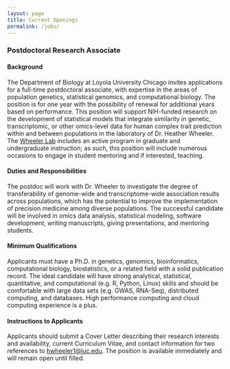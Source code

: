 ```yaml
---
layout: page
title: Current Openings
permalink: /jobs/
---
```


### Postdoctoral Research Associate

#### Background
The Department of Biology at Loyola University Chicago invites applications for a full-time postdoctoral associate, with expertise in the areas of population genetics, statistical genomics, and computational biology. The position is for one year with the possibility of renewal for additional years based on performance.
This position will support NIH-funded research on the development of statistical models that integrate similarity in genetic, transcriptomic, or other omics-level data for human complex trait prediction within and between populations in the laboratory of Dr. Heather Wheeler. The [Wheeler Lab](http://hewlab.org/) includes an active program in graduate and undergraduate instruction; as such, this position will include numerous occasions to engage in student mentoring and if interested, teaching.

#### Duties and Responsibilities 
The postdoc will work with Dr. Wheeler to investigate the degree of transferability of genome-wide and transcriptome-wide association results across populations, which has the potential to improve the implementation of precision medicine among diverse populations. The successful candidate will be involved in omics data analysis, statistical modeling, software development, writing manuscripts, giving presentations, and mentoring students. 

#### Minimum Qualifications 
Applicants must have a Ph.D. in genetics, genomics, bioinformatics, computational biology, biostatistics, or a related field with a solid publication record. The ideal candidate will have strong analytical, statistical, quantitative, and computational (e.g. R, Python, Linux) skills and should be comfortable with large data sets (e.g. GWAS, RNA-Seq), distributed computing, and databases. High performance computing and cloud computing experience is a plus.

#### Instructions to Applicants
Applicants should submit a Cover Letter describing their research interests and availability, current Curriculum Vitae, and contact information for two references to [hwheeler1@luc.edu](mailto:hwheeler1@luc.edu). The position is available immediately and will remain open until filled.
